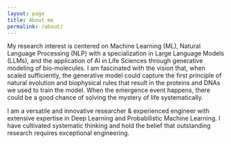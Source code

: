 ```yaml
---
layout: page
title: About me
permalink: /about/
---
```


My research interest is centered on Machine Learning (ML), Natural Language Processing (NLP) with a specialization in Large Language Models (LLMs), and the application of AI in Life Sciences through generative modeling of bio-molecules. I am fascinated with the vision that, when scaled sufficiently, the generative model could capture the first principle of natural evolution and biophysical rules that result in the proteins and DNAs we used to train the model. When the emergence event happens, there could be a good chance of solving the mystery of life systematically.

I am a versatile and innovative researcher & experienced engineer with extensive expertise in Deep Learning and Probabilistic Machine Learning. I have cultivated systematic thinking and hold the belief that outstanding research requires exceptional engineering.


